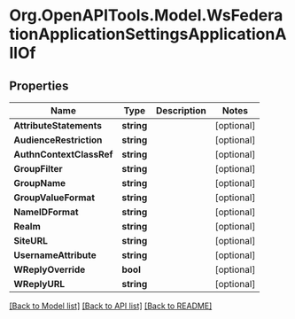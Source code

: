 # Org.OpenAPITools.Model.WsFederationApplicationSettingsApplicationAllOf

## Properties

Name | Type | Description | Notes
------------ | ------------- | ------------- | -------------
**AttributeStatements** | **string** |  | [optional] 
**AudienceRestriction** | **string** |  | [optional] 
**AuthnContextClassRef** | **string** |  | [optional] 
**GroupFilter** | **string** |  | [optional] 
**GroupName** | **string** |  | [optional] 
**GroupValueFormat** | **string** |  | [optional] 
**NameIDFormat** | **string** |  | [optional] 
**Realm** | **string** |  | [optional] 
**SiteURL** | **string** |  | [optional] 
**UsernameAttribute** | **string** |  | [optional] 
**WReplyOverride** | **bool** |  | [optional] 
**WReplyURL** | **string** |  | [optional] 

[[Back to Model list]](../README.md#documentation-for-models) [[Back to API list]](../README.md#documentation-for-api-endpoints) [[Back to README]](../README.md)

